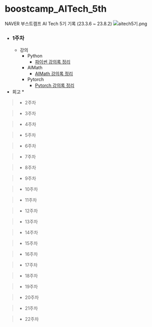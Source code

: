 # boostcamp_AITech_5th
NAVER 부스트캠프 AI Tech 5기 기록 (23.3.6 ~ 23.8.2)
![aitech5기.png](aitech5%EA%B8%B0.png)


* ### 1주차
  * 강의
    * Python
      * [파이썬 강의록 정리](../../강의록/파이썬/notebook.ipynb)
    * AIMath
      * [AIMath 강의록 정리](../../강의록/AIMath/note.md)
    * Pytorch
      * [Pytorch 강의록 정리](../../강의록/Pytorch/note.md) 
* 회고 
  *




> * 2주차



> * 3주차



> * 4주차



> * 5주차



> * 6주차



> * 7주차



> * 8주차



> * 9주차



> * 10주차



> * 11주차



> * 12주차



> * 13주차



> * 14주차



> * 15주차



> * 16주차



> * 17주차



> * 18주차




> * 19주차



> * 20주차



> * 21주차



> * 22주차


